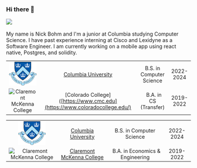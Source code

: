 ### Hi there 👋

[![](https://img.shields.io/badge/LinkedIn-blue)](https://www.linkedin.com/in/nbohm/)

My name is Nick Bohm and I'm a junior at Columbia studying Computer Science. I have past experience interning at Cisco and Lexidyne as a Software Engineer. I am currently working on a mobile app using react native, Postgres, and solidity. 

| | | | |
|:--:|:--:|:--:|:--:|
| <img width="75" src="./columbia.png" alt="Columbia"></img> | [Columbia University](https://www.columbia.edu/) | B.S. in Computer Science | 2022-2024 |
| <img width="75" src="./cmc.jpg" alt="Claremont McKenna College"></img> | [Colorado College]([https://www.cmc.edu](https://www.coloradocollege.edu/) |  B.A. in CS (Transfer) | 2019-2022 |


| | | | |
|:--:|:--:|:--:|:--:|
| <img width="75" src="./columbia.png" alt="Columbia"></img> | [Columbia University](https://www.columbia.edu/) | B.S. in Computer Science | 2022-2024 |
| <img width="75" src="./cmc.jpg" alt="Claremont McKenna College"></img> | [Claremont McKenna College](https://www.cmc.edu/) |  B.A. in Economics & Engineering | 2019-2022 |
